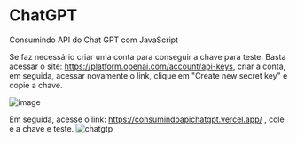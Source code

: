 # ChatGPT
Consumindo API do Chat GPT com JavaScript

Se faz necessário criar uma conta para conseguir a chave para teste. 
Basta acessar o site: https://platform.openai.com/account/api-keys, criar a conta, em seguida, acessar novamente o link, clique em "Create new secret key" e copie a chave.

![image](https://user-images.githubusercontent.com/65515537/228507346-311461ee-5613-4bf2-a079-d48d98926307.png)

Em seguida, acesse o link: https://consumindoapichatgpt.vercel.app/ , cole e a chave e teste. 
![chatgtp](https://user-images.githubusercontent.com/65515537/228506888-aa89553f-4200-4427-92f4-66346b4cf119.gif)
